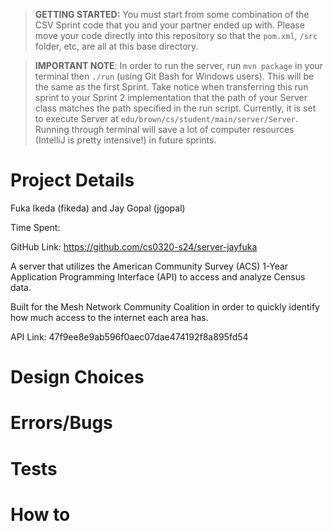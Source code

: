 > **GETTING STARTED:** You must start from some combination of the CSV Sprint code that you and your partner ended up with. Please move your code directly into this repository so that the `pom.xml`, `/src` folder, etc, are all at this base directory.

> **IMPORTANT NOTE**: In order to run the server, run `mvn package` in your terminal then `./run` (using Git Bash for Windows users). This will be the same as the first Sprint. Take notice when transferring this run sprint to your Sprint 2 implementation that the path of your Server class matches the path specified in the run script. Currently, it is set to execute Server at `edu/brown/cs/student/main/server/Server`. Running through terminal will save a lot of computer resources (IntelliJ is pretty intensive!) in future sprints.

# Project Details

Fuka Ikeda (fikeda) and Jay Gopal (jgopal)

Time Spent: 

GitHub Link: https://github.com/cs0320-s24/server-jayfuka

A server that utilizes the American Community Survey (ACS) 1-Year Application Programming Interface (API) to access and analyze Census data.

Built for the Mesh Network Community Coalition in order to quickly identify how much access to the internet each area has.

API Link: 47f9ee8e9ab596f0aec07dae474192f8a895fd54

# Design Choices

# Errors/Bugs

# Tests

# How to
